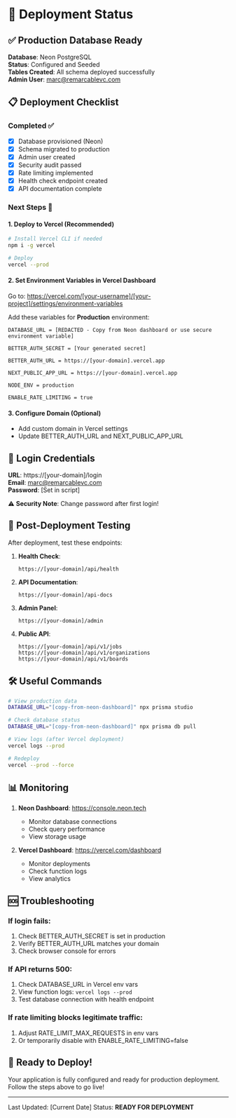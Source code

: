 # 🚀 Deployment Status

## ✅ Production Database Ready

**Database**: Neon PostgreSQL  
**Status**: Configured and Seeded  
**Tables Created**: All schema deployed successfully  
**Admin User**: marc@remarcablevc.com  

## 📋 Deployment Checklist

### Completed ✅
- [x] Database provisioned (Neon)
- [x] Schema migrated to production
- [x] Admin user created
- [x] Security audit passed
- [x] Rate limiting implemented
- [x] Health check endpoint created
- [x] API documentation complete

### Next Steps 🎯

#### 1. Deploy to Vercel (Recommended)
```bash
# Install Vercel CLI if needed
npm i -g vercel

# Deploy
vercel --prod
```

#### 2. Set Environment Variables in Vercel Dashboard

Go to: https://vercel.com/[your-username]/[your-project]/settings/environment-variables

Add these variables for **Production** environment:

```
DATABASE_URL = [REDACTED - Copy from Neon dashboard or use secure environment variable]

BETTER_AUTH_SECRET = [Your generated secret]

BETTER_AUTH_URL = https://[your-domain].vercel.app

NEXT_PUBLIC_APP_URL = https://[your-domain].vercel.app

NODE_ENV = production

ENABLE_RATE_LIMITING = true
```

#### 3. Configure Domain (Optional)
- Add custom domain in Vercel settings
- Update BETTER_AUTH_URL and NEXT_PUBLIC_APP_URL

## 🔐 Login Credentials

**URL**: https://[your-domain]/login  
**Email**: marc@remarcablevc.com  
**Password**: [Set in script]  

⚠️ **Security Note**: Change password after first login!

## 🧪 Post-Deployment Testing

After deployment, test these endpoints:

1. **Health Check**: 
   ```
   https://[your-domain]/api/health
   ```

2. **API Documentation**:
   ```
   https://[your-domain]/api-docs
   ```

3. **Admin Panel**:
   ```
   https://[your-domain]/admin
   ```

4. **Public API**:
   ```
   https://[your-domain]/api/v1/jobs
   https://[your-domain]/api/v1/organizations
   https://[your-domain]/api/v1/boards
   ```

## 🛠 Useful Commands

```bash
# View production data
DATABASE_URL="[copy-from-neon-dashboard]" npx prisma studio

# Check database status  
DATABASE_URL="[copy-from-neon-dashboard]" npx prisma db pull

# View logs (after Vercel deployment)
vercel logs --prod

# Redeploy
vercel --prod --force
```

## 📊 Monitoring

1. **Neon Dashboard**: https://console.neon.tech
   - Monitor database connections
   - Check query performance
   - View storage usage

2. **Vercel Dashboard**: https://vercel.com/dashboard
   - Monitor deployments
   - Check function logs
   - View analytics

## 🆘 Troubleshooting

### If login fails:
1. Check BETTER_AUTH_SECRET is set in production
2. Verify BETTER_AUTH_URL matches your domain
3. Check browser console for errors

### If API returns 500:
1. Check DATABASE_URL in Vercel env vars
2. View function logs: `vercel logs --prod`
3. Test database connection with health endpoint

### If rate limiting blocks legitimate traffic:
1. Adjust RATE_LIMIT_MAX_REQUESTS in env vars
2. Or temporarily disable with ENABLE_RATE_LIMITING=false

## 🎉 Ready to Deploy!

Your application is fully configured and ready for production deployment. Follow the steps above to go live!

---

Last Updated: [Current Date]
Status: **READY FOR DEPLOYMENT**